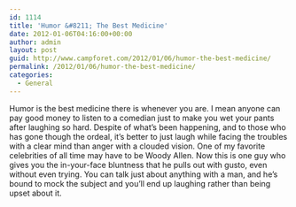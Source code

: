 ```yaml
---
id: 1114
title: 'Humor &#8211; The Best Medicine'
date: 2012-01-06T04:16:00+00:00
author: admin
layout: post
guid: http://www.campforet.com/2012/01/06/humor-the-best-medicine/
permalink: /2012/01/06/humor-the-best-medicine/
categories:
  - General
---
```

Humor is the best medicine there is whenever you are. I mean anyone can pay good money to listen to a comedian just to make you wet your pants after laughing so hard. Despite of what’s been happening, and to those who has gone though the ordeal, it’s better to just laugh while facing the troubles with a clear mind than anger with a clouded vision. One of my favorite celebrities of all time may have to be Woody Allen. Now this is one guy who gives you the in-your-face bluntness that he pulls out with gusto, even without even trying. You can talk just about anything with a man, and he’s bound to mock the subject and you’ll end up laughing rather than being upset about it.